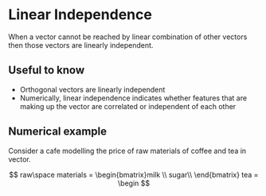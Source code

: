 # Linear Independence

When a vector cannot be reached by linear combination of other vectors then those vectors are linearly independent.

## Useful to know

* Orthogonal vectors are linearly independent
* Numerically, linear independence indicates whether features that are making up the vector are correlated or independent of each other

## Numerical example

Consider a cafe modelling the price of raw materials of coffee and tea in vector.

$$
raw\space materials = \begin{bmatrix}milk \\
sugar\\
\end{bmatrix}
tea = \begin
$$
